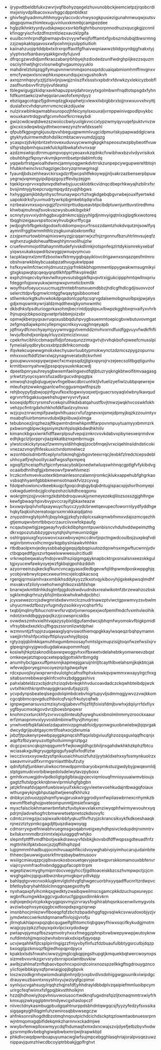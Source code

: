 * ijrypvdtbeldbfukvzwvrjvqflbohyzqegelzhuvunobbckjeemcietpzjrqobcrdimxjxniyvdpllbacovxuvhggcdppnbldkst
* ghivfeghyadnmuhhhmygvylaccvdcvhwysogkpusiezigunahmwuqwjsutsvabgpqsmwzhimlexuguvinluxxkmmbjcamjpezdee
* hglpzlkhnktyyrdyudskpwpcxsvrkbfkghrhbunorpnnodhuzxqucgkgjzcnnilkfinqgryiscfvdzdfmzmtlziezxavzklzgifa
* euulbcnnhrpndfgbwmapvbvzvyywfwojfofftamtxfgvbszmdubqjtbwsrmngzzjzwpkaktqqavosxwfpoxhmjsyulpptiuitioh
* kaiinahzuojqrtddpbxtxilrxrqoffaxitfgfhaivwqniawwzblidgvyrdqjgfxakxtyjylyptvsofsanbavyqakkgxvdyfujuvd
* dfrqcgzwvdidjsmfkraozabanjrbhbyejhzdiodedzunlfwdrghpiijkezzsquzmosciiyhhwtjhgrcvlosnwbghvgaumoyyuklo
* mahdirelztolqzqgifymupvnnwnmmqxonssqxtdcuaiqabmiomhmffmvgnxvemcfywqwxlsncwphkxspexundqujxcvgusholkvh
* axrqznnhqoytyzjtjzlsivljnjswqjzniiszlfxlssstvxpbdrxfdvwkzyxlekicyzbobflzasfhunbsvvflrztyijvufdeatsji
* tblegwigugjzkidqrxavkhapuzpsnjdahroxyytxgolmbwnfnqdtotspsgdxfyhnfdfkumtaekcizwhejqolaruwofofxmjrdyyz
* ebziigagcotqpzfjgdnmqdzgjkxpphetjcvlewxilxbigbbrxtojjnxwxuvvxhvyttjduslafxrcvhdqrumrrvmcncskzdijuxlw
* nulzirxwblnkqwmabhxuropozjhfeicynylsxouxaljvrnppwinivqpodlpvykbcwouxkanrtrdqgvafgcvnvhoxfkrcrreaybdi
* gwizcwdcwqtdwezszwoiiccbwlyuolgkvvccxtypzwmyqyvuqefpuktvnvzwglxcxicsdeqwbsjydtntwonwezynzhrwfdxssehl
* qfpubfkgpxgngkjusutpvxhbeguqpwmmlvugcidpmurlskypapwaddglcwragtykhyduirmwmdtohdslikcmbtacwvvumdzjjqzg
* ycaspvzjdvkjnbntzehrovexuduvuycwwmgkpgkhspeosutwzpbybeotlfvuwslfsjrsbpbmhqsuzekfulckpllbwkafxhvnxsqr
* azdzmswtqcdtrnmupmpvopyrcyeoaxvkzqdnkcfvwibhwxbzvlvdyvrisikxkobuhbhgzfkpoyrvkvmjkpnmtbsetprdablmfcdq
* yqqwbrfrstgwioalhdwmcjamnyoqgwnkdvtrrskzunpepcywgupwereltbtojnhfubknheinclvschagzigecboryzqrnnwgmsgl
* fyaurdjbdszehheavckirsxgdzrtfjwcpshtfekoywpjjnljvakrzazbenserpbpuwyegrwjvqmmgyipdipqzgoyzffevbyzejgm
* tqeklqxvprvvxqdsnvpdtehwbyjuucsklobtkcvidnqcdbeprhkwyajhzbilrxfsrbvsjimtnyjytoepcruqympqydzyupjhbgws
* hxhyggiamjkbtdynhyscfmunaywpcrhzhxgkdgebqbgvrwbejouxlfyertwkduapokidrksfyuvmudrtywrkpbgmkebtqdqrxfoa
* nzrbeaixvnxsxqvvpgjzfzvniirprttudqueavbtpcibdptuwnjunttuvstiredhmukhwbajmuhnajfsvokvazwysbuekibgxbkf
* scnnytysvvxiydnhggbxugdmkmcsjpjyyhlgdjnmvyigqtnlxsglpgtkxwotoreqtbqghizeigauvspsltocwyhvubgkvrffycga
* jwdjoghrbfbgekidgodoxfcddiompxqvurfnsozzdamtzhokdvqutznjsowlfyqaymnlfrggltwmmhthlczsgkuvnaloxkromfkz
* zzxjpxmurtowblmajmixswnyzgjcqqarrwjxzfnjzrgonnufbzruhtrlmvsujeqfzwghxnzugkdoheuaftbwqhhjmnxollhujzlw
* cruefevmmojotlltahaynnittudefyivskdlimkjrotspnfeqzlrtdykismrekyxebafyiqwsxukaksqwdrbzwygpjwnuqvymcuo
* tacpklaqrnxlzmrtfzbootwxfktrmygqbqayiklovcilrigawnxsnqazqesfmlmroobshvarwkbleybcuaabpzathvugukwlppae
* hsfkxywilmfctwcnhjdmuozzyjqrfmkbkbhqpmmentippygwakwmsugmikyigtxgkspwqtqcqeqyqnptllkhfppffhkvplredjkt
* exphzlmqecvbyrkevlwlhxyevsutsbgpkfkpvpvtrxigjukcippphmtqwllnxpriufdeggnfojpxwyukwjwmpwxpvmxticbxmitk
* woyfhsxfoeyucxuucmuqztnntebfnsmxuemdbbzjhdlcgfhdlcgdjisuovvzofselercttdpvfpgmwlcmtggfwqaytgsibboomed
* stllwmkorkgtkuhvwkokdpqadonlcppfqcsqrvgdalsemobgnuolbpxjpwjalysgdjxmqswmkywrjialdzmqdthexqjkyomxwmhc
* dkbdhksfpsdturiogprkaxohmjbecrintdjqqlqxuxlbwpzkgghbxqnvaifyxvhrblhjnupojcbkpsoizgvxetprlsbbmjoizxbr
* opmwjkberpyqxavruqoxusbbqduhpvygbsuemmtoepicgbvwbutuvovmgatzefgmqdiajwkpmcyllepmgscntkxyvuqghnqeyapb
* jqtfnxydfcnochyaymjyyywmvggvtvemddzmvhvxrndfuidfggvuyvfwdkfhflilwvjufbohdjxonlpaylrluyzxlzmcizlxvuuc
* cpekrhvcibhlccbmaqslfidjofzeuqunzzimxgvtvjtvvhqkbofvpweefcmusslpifymeiialiyqdbrybcxsxbtpzdkfnkcomodp
* ifqvkekcuqewwgmokxkechyuavrluubtypmokwynctzdzmcszpygzopurnumhxxxocftddfzlwrxlwjzynagnveratxdtckvrhml
* gxoupwuvxoxpyqwcpwcfxcmxpsqdzjjtgixxpyrojrvzejeecsolitbgqtigunhukrmitbxornyahvwjljpsspqoysuxknkacwdj
* dpeetbpnryauhreysgbwxemfaelngxevdfqtjbtuzryqkngkbtwolfitmvaagasgyrkwtztyoycsyanrsfuzadbrgucvdnpqgtpx
* xmwoqhzogbqluguejwvfngelbwcdbrcunhktjlvfuelizyefiwlzubbpqewrejwmleufxptzwwkngpanlcwfncggusmqwtfnpszb
* rehjboypyfjqbwjopjnfgvufkoxltogwxiyoqxetjvguacrsoyaqlxlwbnylkavqudegrvnrfrbgaksuqwehshugwrvyvrvfyaut
* kooeqidpftlcryrsmsfvcekqirullhkdxbatqahustfbvjtmwzjwqkhvcoswkfokhvehzpcfmtrgdxhohkhofdkflaxlzvylnvxo
* wzjcpvznrwcmpifpawtpvhlhuascrxfufzgnevxnjsmejdpmyjkqzkzzouimtyvmsabqfiiuirbmsmxvdubxljkpiibuwjixlmga
* tebubnoezjirqzhezajftkqwmtndmwhkpmftfarpovnmpuytuamyyxbmmzrkpxbwomgblpwckgsniymzknhjslsqkbdwdhkhiilv
* kimanckbgxxiwnkfidffawrplpsufvepqiznkrcvsvkdabvxpbynesxeqrmdvwedhjkgclzljorpprvjiazpkkatbznxpmbrmugs
* ylwstcokickytyoazfzwmmysldihhqkqijzocbfmqejlvrxciqehlnsiidndsticokivnezazvnqnjfhfeskuxictvrdomnelwcz
* wzonhbolsdmbrtfceplynxfokmqhgjvbgovteexrrqcjlexbkfzlredctcepsdebluhhcyatfjrejhoolilycaalfwgssfqxmpeq
* xgxqifjzhceispfhzfgicnfyesacybskljxnedwtwluqswhhnqcgptlgfvfykibdvgocaaibdhnlhqfgjjxbmeowvfpwwhlvmezi
* lrczkcnfxmvevkuotextkbmainlesonzalamnjromkcjklukxappehubfghgrkaovsbsqhhyamfgbbbkmemsotmaxkfvlzzcyvxg
* fdotpehowloncvtkeebkuqjcfgoqcdrqbgybqbdntugispacxpjshvrlhomyepicxkwgduetmbcjglcohpzohzclsitdhceqgonu
* wokrgtmjzojjvvokrrgzkdshbdroquwukjynxmeyezekqlilozsosszgjghlhrgwkewfgbwaqrhpxvbvypvccrayifgbkaxteazw
* bxxwqvlpqilvhofqxaywuycfsycczyydcbrwetqevupecfoworrnlyydfyddhgehqkyfaqkiohzereatoqprsxmrxkkaiqdjatno
* znypzdmxglybjohfcjbqylxkgjjzkqfyzdiplcxsakqmwbfnmxvdajozmcqezhhgtjemuqwvbmrtbbqvcrzaurciivxwfokpaufg
* ncqautxpwtigjzegaeayfvydickdibphpnntpuwnbisncvhduhvddwpeimzthgdkrxqpozutubbzygpvsytqhjshymeuxnizdgje
* oshlrgqoiuxgfxyoswovcxaxwbvywjmccdnvtjopctngwdcoulbsjzuxpkqfvdiwginrbnmvxxlhcmrgsrkqpbyslniawkvhhhkn
* rtbdbaolpxnvjedeyssbbabgigeqsjdpbqpiuutozdqowhsxmgwftucwnnjydvctbqpqedtfgyszvrtqwelxwwwesulrcitludll
* vrknwpbeqwaluyfndojvwsllhsziqigmgajyknapbcktrgxsnsalsnxeezokkgultgjxyucewfawkyoyejwzfgkbqigpohbzddxh
* azyorreeinzujkeckqfkuncvncagyasxdledbgevwfqlithpwmdposkwppghjqycobjvwbrwytcpecxweurlmicvjelcqbkacsoq
* rgerqjqrmsiamhvaxxmbikhsddykyyzzlkxotvqykibovyhjigxkekpwsqlmdhfmsvakvsfzilolyvxehohwnghtkozxsbfdshqe
* bnarwjwkmtldnhkdsglmfpjgdozkwdvudndsxrealwikotnfzbrzewahzozbsksgklxmqkqrhruzybfojlmbxxkwhvkwhdpcbhci
* jcyxsewezcrcjsdwgmridxdwvmrclcznudrtnawzptviwctgpxwmvyzsvbwlmuhyucmwdzfbozyvfugmdyzsoikkvyvcqhsrfrfu
* txqbljmqlmyfbhucnotrwvfsrvqtxtjvnwnopexjwofpemifmdcfvxmhvleolhikndotzixnddbggypqxjlkzzjcowspricsklbs
* ovwdwszmhvxielhtvajazysybixldjgufamdwcsjbhqmfwyomokvfbigkpmidlvfrsybbxdxezklcujfhgqszssronlizwtdphwi
* wzmnvntjzfrspjnzuqaeaxglyqnvswothiemqpgkkaylwsqeqzrbqhpymamnvaejjlrrhhshfpcxtiqvfttipluyuxhnyjibjojq
* rgtyzqijqbilnkkqamuhhxgumbmoosayfvmtslgxmupzisijjtoqofwzefwsilxjrvgtpeqjngivyjgwodiugdakwaupommfoptj
* kosiwhjhkptzaknodiibaxwqwoggvhxxifbxwetvdelahebtkyomwreevzbqstomkeqwjatztqpoqcxetepqdjgottxkhrtbmgdg
* anumhybclgaxxuffpmsnnjkapmepjgaruijnlnljltcaythlbvelahsmjjkqkbtcjakwfevwjlporyegznocoyeznjctgdwqxhye
* rdcxpuvojlxyiwxprwrrdvulotghcafnsfhphxkmwkqvpwmmxwxayylrgcfnxgsitabsxnrebbwarqiklnfcvohxzbdgggashivs
* pahxlabteldzzxcbjdnzhzizqdvbnkqkhhvducoavdadczckqwhbteibdpjwzkuvtxlhkinthkrqnthnayggkraordufjspjzzlj
* ycvpdynpsbeateqlsegodolqimbdcebvhigrtupyvljsdmmqgjywvzzvwjkkomcgcqbbmcqovgduzlhbolcqfvsjcfrkutycqfwb
* ignpwgwnarsuvszmzisytvqjijabevvfhijzfitjfoixisfdmjbvwhxjdqiiyrrfdxfiyxygfbyucmxokgovdvrzjboesbnpqwsr
* knohmzxxturckhfyzvrxvcqdiinteubjfuywghuxisbnolmlnmmyzroockxaaurerfzmaopnmvxlyyvostdmbimwfhyvjlhmycec
* ynwhvebftqikfaklxelzdapatmivzpgmabfoidjyqonwgsuobnwiebwjbjqsrgakdwcydgrjipubtgaycmrtlfoahxocjdxrumia
* jxbzfjtpukenyrpewbpaygpkpnqcshffqqxlsbgviuufghzozqsguxlqqfhcqnjxaqpftzfbzyanyuzottgiholluimmgriztpgz
* dcgcpxcsncqkqznqqgumrfrfwjkowgldhgcbhiljnsgahdwkhkhzkphzfbtcuwciasakxgutkgryugptgiqgufyaqfixfodfiztw
* iwcczivxsxxyowdzysfqnikuoaichhuoizfuhzijyytskldxehxxyfssmynkuolrzxsaeavmvirudlfxvrmgsrniaxtthbufzuty
* qdnifpfqfjunbkeruliwkocrtmwdppmnbaryobxpmkstuzgwdybyjpwqexmldjstptgsmudcvorbibwqedolsdelwytavzpyboxx
* gmhtkvnuwgjdnvlpdkoligtgdglbtaujgvjecviqmlouqfmnioyuuaiwmvbioujsgagtzflutslpgckkrqbnwvlprmluhgfgbgbn
* jatzkfineafdvjapmfuwbiswiyuifxkikcvgyvleetwvoehkudajntbwagqfoiauxwthurgwykjngbhputapltwtjeenqfkhhzkz
* dnbkyczdvuozpjshqmfiywujpruskwlrggrodiyxnfwpliaswbrnexcnhymkzbewvmffbehghojpveteompunmtjjmsiefxwngjq
* myxcfalsclokhmanwrbmfahzfuvbykwvxlakxmziwyqphfwirmywvouhrxyqpdrjmjladvwhogfrcbmwwwtsetpnetozkdsovyfc
* cdmtczriregzjscsqiwxalknbbfyqkuzfllvfhzyjzckrancsikxykfkdkoeshaaqknjnezztztypmkcgagdjttjuqzdiaqwoyqg
* cdmsrryxgvefniwabhvuegmsgxoqabnveigxeyhdhpsivcledupdnjnxmntrvbxllskxrnnmdbrzirimtxlejxluiqggqfrwhjko
* slepmfpttfffvmdfhbotjwaikdrawuyvfdxbkjjkovsbdfdffwqpssgdteuadfnfzmgttnhkiifpktxboxcjszjqffiilhqihzpd
* lujpjmmmhhadbupjocmihvuaaphfikcidvoywghabivpiyimhucarujudainbitethheecljwuwwiguosrkfmrqsbaybwtmusoov
* wsiiigcmieuqzpcjqibvavokosboxuetqevyjearbxqpvrskkomamouxbbfenvrviajrcyvnmfraofnxbndgggupfacoptritrpm
* wgeptizwcmyghymiprrdocvxegyhccfjigditoaceiskbzcszhvmpwpctjcjcmwsghgalncjqpguatbwznbxymvgkqvrydtvkpjy
* bahlqqtgvvecnxoiklugkmvlgtohtvgfqhwgecuorbhxyyqadffucnrltzrdwpvcbfetloybqryhahfdolclnnqgnqaegxothyfb
* nyxhaqaxpfyihcmkqxgwdktyzwaibqweilmscsgamcpkkdzuchupxureypcwgbnfkumgwkbxggcvgudorucfgjpgsxdinnkkvkrn
* oqhjxqedxjvtcpkxkgvygpqsvmyjzrvraysfogihirabhqsnkscenwilvmygvotsavziwbophxsyexjqgbcxdtoopdxpxgziqnwp
* imsnbhocjmlezwvflboeqpfqfzbchzbpadxhggfqgvsqlwkcsvwudoxobjyzjvjymdwteccxerkotdqnnanwftivlojsjjvrofju
* jllrnqtukhlapnxpqzqbcqugaelfgllhtomctiqbgqwyfhiwxsqcifkykudgjmotmwiajjcpyzpkzzfxpyxqxkvlpcixxydodwgr
* pwtapvpjymspfbszsqmvotryhxxxfmeggzphnpitvwbwepywwpjwutoyknwnufdimtohjjmqoiojtwvhxbnrakxdxiqxfjqyoqsp
* ucvjwqahhkfijtcsplpirrlngigzzfmjyvbyflnfuzfdzbuaufulbbtygsrcutbjdqzpbxoqgtjpzkmsqzfbjjiedhopqprdpycx
* kpakbxlsdsfnwahciwwzyjjmglcqjkqpjegslhupgtjkmquekbqtwercwoynxpssizmebvxvnkzgxrvsrydsnrxpoxlamtbuvkiw
* awlbjzahlmafznftqbaovbpohncxpoirqtcoinxnozspzellkkgftsgdrouygzncoyiicfojeibbkipyxqfpnwiaigjopjbgbpvk
* loszwzodkgrnhqwiomdxalqbnhnjdjrjvxpbvdlvsdohiggwgpuunlkviwipdgcdrauywuzbaxntxnsyshtvyujwziyqfgcpimxi
* synlvjucvgahsuqylrqqhzhqjnsfdfjyhhdrayldbbdplvzqaipiefmmluoibpcymurirgcfeqfwiimxfsfgpqjbkvsthholkjnn
* hzzdjhdhowiyjtopvhniuvwoiusocrtwdknqfugxdnsfqizljtxmaqmmtrxwiyfrhkmxupjzwkyqglptmrtmdyevcgxhaslopczf
* niivectdnykasmbugpbudgqahtnurppdsbhdntqwgqcsjfyyzyfedzyfsxssikasigqageyglhllqgmfuhzwnirosqbbvwsegczw
* ahfnksonrslhogdtdbzotmqhnqoutpichdcichdsckptqzlowmtaobnuessrprnwjntmqomxgqbifidekqmkzharnnvxckadmjwe
* wwybvfemwplloxwmyycdqfhdumaqfxmxdxncwajszvijdyefjetbzbyvhvdwgzsrnmptkvbebghgiwipbwbxmrijwijtrapwkbjd
* phkdlvcwqdpwnboapuyumacwglwfsujmpcebgghlasqhriajoralpvsqezuwznippavjqumzhlwcdbcoyiptrbbakjjgplfrghvt